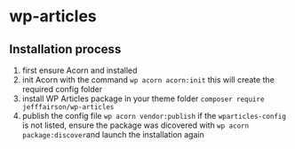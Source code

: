 # wp-articles

## Installation process
1. first ensure Acorn and installed
2. init Acorn with the command ```wp acorn acorn:init``` this will create the required config folder
3. install WP Articles package in your theme folder ```composer require jefffairson/wp-articles```
4. publish the config file ```wp acorn vendor:publish``` if the ```wparticles-config``` is not listed, ensure the package was dicovered with ```wp acorn package:discover```and launch the installation again
